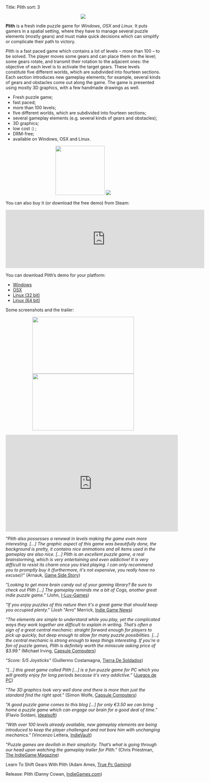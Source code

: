 Title: Plith
sort: 3

<p align="center"><img src="{filename}/images/plith/plith_title.png"/></p>

**Plith** is a fresh indie puzzle game for *Windows*, *OSX* and *Linux*. It puts gamers in a spatial setting, where they have to manage several puzzle elements (mostly gears) and must make quick decisions which can simplify or complicate their path to victory.

Plith is a fast paced game which contains a lot of levels – more than 100 – to be solved. The player moves some gears and can place them on the level; some gears rotate, and transmit their rotation to the adjacent ones: the objective of each level is to activate the target gears. These levels constitute five different worlds, which are subdivided into fourteen sections. Each section introduces new gameplay elements; for example, several kinds of gears and obstacles come out along the game. The game is presented using mostly 3D graphics, with a few handmade drawings as well.

* Fresh puzzle game;
* fast paced;
* more than 100 levels;
* five different worlds, which are subdivided into fourteen sections;
* several gameplay elements (e.g. several kinds of gears and obstacles);
* 3D graphics;
* low cost :) ;
* DRM-free;
* available on Windows, OSX and Linux.

<p align="center"><a href="https://secure.bmtmicro.com/servlets/Orders.ShoppingCart?CID=7585&amp;CLR=0&amp;PRODUCTID=75850000"><img src="{filename}/images/plith/buynow.png" width="160"/></a> <a href="https://secure.bmtmicro.com/servlets/Orders.ShoppingCart?CID=7585&amp;CLR=0&amp;PRODUCTID=75850000"><img src="{filename}/images/plith/win_osx_linux.png"/></a></p>

You can also buy it (or download the free demo) from Steam:

<p align="center"><iframe src="http://store.steampowered.com/widget/339110/" frameborder="0" width="646" height="190"></iframe></p>

You can download Plith’s demo for your platform:

* [Windows]("http://www.ya2.it/demo/plith_demo-1.0.1-windows.exe)
* [OSX](http://www.ya2.it/demo/plith_demo-1.0.1-osx.dmg)
* [Linux (32 bit)](http://www.ya2.it/demo/plith_demo-1.0.1-linux-x86.bin)
* [Linux (64 bit)](http://www.ya2.it/demo/plith_demo-1.0.1-linux-x86_64.bin)

Some screenshots and the trailer:

<p align="center">
<a href="{filename}/images/plith/ignis.jpg"><img src="{filename}/images/plith/ignis.jpg" width="330" height="185" /></a>
<a href="{filename}/images/plith/terra.jpg"><img src="{filename}/images/plith/terra.jpg" width="330" height="185" /></a>
</p>

<p align="center"><iframe width="560" height="315" src="https://www.youtube.com/embed/jRrLKjpbebk" frameborder="0" allowfullscreen></iframe></p>

*"Plith also possesses a renewal in levels making the game even more interesting. [...] The graphic aspect of this game was beautifully done, the background is pretty, it contains nice animations and all items used in the gameplay are also nice. [...] Plith is an excellent puzzle game, a real brainstorming, which is very entertaining and even addictive! It is very difficult to resist its charm once you tried playing. I can only recommend you to promptly buy it (furthermore, it's not expensive, you really have no excuse)!"* (Arnauk, [Game Side Story](http://www.gamesidestory.com/2012/07/13/gametest-plith-pc-mac-linux))

*"Looking to get more brain candy out of your gaming library? Be sure to check out Plith [...] The gameplay reminds me a bit of Cogs, another great indie puzzle game."* (John, [I-Luv-Games](http://i-luv-games.com/?p=1188))

*"If you enjoy puzzles of this nature then it's a great game that should keep you occupied plenty."* (Josh "Arro" Merrick, [Indie Game News](http://www.indiegamenews.com/2012/08/plith-review.html))

*"The elements are simple to understand while you play, yet the complicated ways they work together are difficult to explain in writing. That’s often a sign of a great central mechanic: straight forward enough for players to pick up quickly, but deep enough to allow for many puzzle possibilities. [...] the central mechanic is strong enough to keep things interesting. If you’re a fan of puzzle games, Plith is definitely worth the miniscule asking price of $3.99."* (Michael Irving, [Capsule Computers](http://www.capsulecomputers.com.au/2012/06/micks-indie-picks-plith))

*"Score: 5/5 Joysticks"* (Guillermo Costamagna, [Tierra De Soldados](http://www.tierradesoldados.com/?p=7352))

*"[...] this great game called Plith [...] is a fun puzzle game for PC which you will greatly enjoy for long periods because it's very addictive."* ([Juegos de PC](http://juegosdepc.mx/plith-un-juego-de-puzzles-gratis-para-pc))

*"The 3D graphics look very well done and there is more than just the standard find the right spot."* (Simon Wolfe, [Capsule Computers](http://www.capsulecomputers.com.au/2012/06/plith-a-new-indie-puzzler-from-a-new-indie-developer))

*"A good puzzle game comes to this blog […] for only €3.50 we can bring home a puzzle game which can engage our brain for a good deal of time."* (Flavio Soldani, [Idealsoft](http://www.idealsoftblog.it/2012/06/indie-games-made-in-italy-plith.html))

*"With over 100 levels already available, new gameplay elements are being introduced to keep the player challenged and not bore him with unchanging mechanics."* (Vincenzo Lettera, [IndieVault](http://www.indievault.it/2012/06/26/plith-ya2-mette-in-moto-gli-ingranaggi))

*"Puzzle games are devilish in their simplicity. That’s what is going through our head upon watching the gameplay trailer for Plith."* (Chris Priestman, [The IndieGame Magazine](http://www.indiegamemag.com/get-your-brain-in-gear-plith-gameplay))

Learn To Shift Gears With Plith (Adam Ames, [True Pc Gaming](http://truepcgaming.com/2012/06/22/learn-to-shift-gears-with-plith))

Release: Plith (Danny Cowan, [IndieGames.com](http://indiegames.com/2012/06/release_plith_ya2.html))

